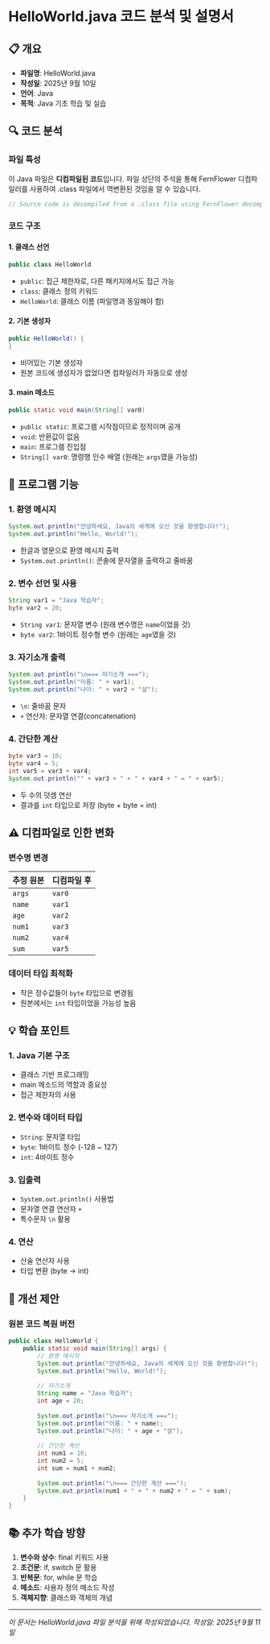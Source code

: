 # HelloWorld.java 코드 분석 및 설명서

## 📋 개요
- **파일명**: HelloWorld.java
- **작성일**: 2025년 9월 10일
- **언어**: Java
- **목적**: Java 기초 학습 및 실습

## 🔍 코드 분석

### 파일 특성
이 Java 파일은 **디컴파일된 코드**입니다. 파일 상단의 주석을 통해 FernFlower 디컴파일러를 사용하여 .class 파일에서 역변환된 것임을 알 수 있습니다.

```java
// Source code is decompiled from a .class file using FernFlower decompiler.
```

### 코드 구조

#### 1. 클래스 선언
```java
public class HelloWorld
```
- `public`: 접근 제한자로, 다른 패키지에서도 접근 가능
- `class`: 클래스 정의 키워드
- `HelloWorld`: 클래스 이름 (파일명과 동일해야 함)

#### 2. 기본 생성자
```java
public HelloWorld() {
}
```
- 비어있는 기본 생성자
- 원본 코드에 생성자가 없었다면 컴파일러가 자동으로 생성

#### 3. main 메소드
```java
public static void main(String[] var0)
```
- `public static`: 프로그램 시작점이므로 정적이며 공개
- `void`: 반환값이 없음
- `main`: 프로그램 진입점
- `String[] var0`: 명령행 인수 배열 (원래는 `args`였을 가능성)

## 🚀 프로그램 기능

### 1. 환영 메시지
```java
System.out.println("안녕하세요, Java의 세계에 오신 것을 환영합니다!");
System.out.println("Hello, World!");
```
- 한글과 영문으로 환영 메시지 출력
- `System.out.println()`: 콘솔에 문자열을 출력하고 줄바꿈

### 2. 변수 선언 및 사용
```java
String var1 = "Java 학습자";
byte var2 = 20;
```
- `String var1`: 문자열 변수 (원래 변수명은 `name`이었을 것)
- `byte var2`: 1바이트 정수형 변수 (원래는 `age`였을 것)

### 3. 자기소개 출력
```java
System.out.println("\n=== 자기소개 ===");
System.out.println("이름: " + var1);
System.out.println("나이: " + var2 + "살");
```
- `\n`: 줄바꿈 문자
- `+` 연산자: 문자열 연결(concatenation)

### 4. 간단한 계산
```java
byte var3 = 10;
byte var4 = 5;
int var5 = var3 + var4;
System.out.println("" + var3 + " + " + var4 + " = " + var5);
```
- 두 수의 덧셈 연산
- 결과를 `int` 타입으로 저장 (byte + byte = int)

## ⚠️ 디컴파일로 인한 변화

### 변수명 변경
| 추정 원본 | 디컴파일 후 |
|----------|-------------|
| `args`   | `var0`      |
| `name`   | `var1`      |
| `age`    | `var2`      |
| `num1`   | `var3`      |
| `num2`   | `var4`      |
| `sum`    | `var5`      |

### 데이터 타입 최적화
- 작은 정수값들이 `byte` 타입으로 변경됨
- 원본에서는 `int` 타입이었을 가능성 높음

## 💡 학습 포인트

### 1. Java 기본 구조
- 클래스 기반 프로그래밍
- main 메소드의 역할과 중요성
- 접근 제한자의 사용

### 2. 변수와 데이터 타입
- `String`: 문자열 타입
- `byte`: 1바이트 정수 (-128 ~ 127)
- `int`: 4바이트 정수

### 3. 입출력
- `System.out.println()` 사용법
- 문자열 연결 연산자 `+`
- 특수문자 `\n` 활용

### 4. 연산
- 산술 연산자 사용
- 타입 변환 (byte → int)

## 🔧 개선 제안

### 원본 코드 복원 버전
```java
public class HelloWorld {
    public static void main(String[] args) {
        // 환영 메시지
        System.out.println("안녕하세요, Java의 세계에 오신 것을 환영합니다!");
        System.out.println("Hello, World!");
        
        // 자기소개
        String name = "Java 학습자";
        int age = 20;
        
        System.out.println("\n=== 자기소개 ===");
        System.out.println("이름: " + name);
        System.out.println("나이: " + age + "살");
        
        // 간단한 계산
        int num1 = 10;
        int num2 = 5;
        int sum = num1 + num2;
        
        System.out.println("\n=== 간단한 계산 ===");
        System.out.println(num1 + " + " + num2 + " = " + sum);
    }
}
```

## 📚 추가 학습 방향

1. **변수와 상수**: final 키워드 사용
2. **조건문**: if, switch 문 활용
3. **반복문**: for, while 문 학습
4. **메소드**: 사용자 정의 메소드 작성
5. **객체지향**: 클래스와 객체의 개념

---
*이 문서는 HelloWorld.java 파일 분석을 위해 작성되었습니다.*
*작성일: 2025년 9월 11일*